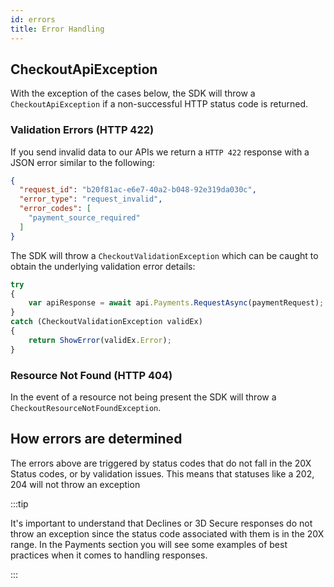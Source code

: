 ```yaml
---
id: errors
title: Error Handling
---
```


## CheckoutApiException

With the exception of the cases below, the SDK will throw a `CheckoutApiException` if a non-successful HTTP status code is returned. 

### Validation Errors (HTTP 422)

If you send invalid data to our APIs we return a `HTTP 422` response with a JSON error similar to the following:

```json
{
  "request_id": "b20f81ac-e6e7-40a2-b048-92e319da030c",
  "error_type": "request_invalid",
  "error_codes": [
    "payment_source_required"
  ]
}
```

The SDK will throw a `CheckoutValidationException` which can be caught to obtain the underlying validation error details:

```jsx
try
{
    var apiResponse = await api.Payments.RequestAsync(paymentRequest);
}
catch (CheckoutValidationException validEx)
{
    return ShowError(validEx.Error);
}

```

### Resource Not Found (HTTP 404)

In the event of a resource not being present the SDK will throw a `CheckoutResourceNotFoundException`.


## How errors are determined

The errors above are triggered by status codes that do not fall in the 20X Status codes, or by validation issues. This means that statuses like a 202, 204 will not throw an exception

:::tip

It's important to understand that Declines or 3D Secure responses do not throw an exception since the status code associated with them is in the 20X range. In the Payments section you will see some examples of best practices when it comes to handling responses.

:::
